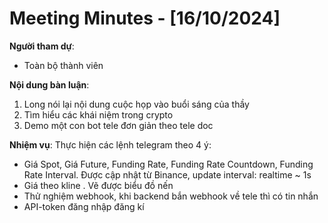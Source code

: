 # Meeting Minutes - [16/10/2024]

**Người tham dự**:

-   Toàn bộ thành viên

**Nội dung bàn luận**:

1. Long nói lại nội dung cuộc họp vào buổi sáng của thầy
2. Tìm hiểu các khái niệm trong crypto
3. Demo một con bot tele đơn giản theo tele doc

**Nhiệm vụ**:
Thực hiện các lệnh telegram theo 4 ý: 

- Giá Spot, Giá Future, Funding Rate, Funding Rate Countdown, Funding Rate Interval. Được cập nhật từ Binance, update interval: realtime ~ 1s
- Giá theo kline . Vẽ được biểu đồ nến
- Thử nghiệm webhook, khi backend bắn webhook về tele thì có tin nhắn
- API-token đăng nhập đăng kí